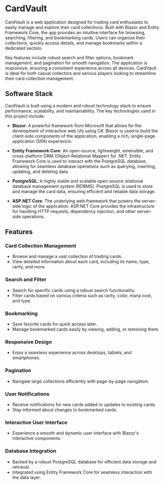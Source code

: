 # CardVault

CardVault is a web application designed for trading card enthusiasts to easily manage and explore their card collections. Built with Blazor and Entity Framework Core, the app provides an intuitive interface for browsing, searching, filtering, and bookmarking cards. Users can organize their collections, quickly access details, and manage bookmarks within a dedicated section.

Key features include robust search and filter options, bookmark management, and pagination for smooth navigation. The application is responsive, ensuring a consistent experience across all devices. CardVault is ideal for both casual collectors and serious players looking to streamline their card collection management.

## Software Stack

CardVault is built using a modern and robust technology stack to ensure performance, scalability, and maintainability. The key technologies used in this project include:

- **Blazor**: A powerful framework from Microsoft that allows for the development of interactive web UIs using C#. Blazor is used to build the client-side components of the application, enabling a rich, single-page application (SPA) experience.

- **Entity Framework Core**: An open-source, lightweight, extensible, and cross-platform ORM (Object-Relational Mapper) for .NET. Entity Framework Core is used to interact with the PostgreSQL database, allowing for seamless database operations such as querying, inserting, updating, and deleting data.

- **PostgreSQL**: A highly stable and scalable open-source relational database management system (RDBMS). PostgreSQL is used to store and manage the card data, ensuring efficient and reliable data storage.

- **ASP.NET Core**: The underlying web framework that powers the server-side logic of the application. ASP.NET Core provides the infrastructure for handling HTTP requests, dependency injection, and other server-side operations.

## Features

### Card Collection Management
- Browse and manage a vast collection of trading cards.
- View detailed information about each card, including its name, type, rarity, and more.

### Search and Filter
- Search for specific cards using a robust search functionality.
- Filter cards based on various criteria such as rarity, color, mana cost, and type.

### Bookmarking
- Save favorite cards for quick access later.
- Manage bookmarked cards easily by viewing, adding, or removing them.

### Responsive Design
- Enjoy a seamless experience across desktops, tablets, and smartphones.

### Pagination
- Navigate large collections efficiently with page-by-page navigation.

### User Notifications
- Receive notifications for new cards added or updates to existing cards.
- Stay informed about changes to bookmarked cards.

### Interactive User Interface
- Experience a smooth and dynamic user interface with Blazor's interactive components.

### Database Integration
- Backed by a robust PostgreSQL database for efficient data storage and retrieval.
- Integrated using Entity Framework Core for seamless interaction with the data layer.



